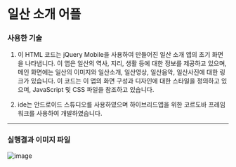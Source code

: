 # 일산 소개 어플

### 사용한 기술
1. 이 HTML 코드는 jQuery Mobile을 사용하여 만들어진 일산 소개 앱의 초기 화면을 나타냅니다. 이 앱은 일산의 역사, 지리, 생활 등에 대한 정보를 제공하고 있으며, 메인 화면에는 일산의 이미지와 일산소개, 일산영상, 일산음악, 일산사진에 대한 링크가 있습니다. 이 코드는 이 앱의 화면 구성과 디자인에 대한 스타일을 정의하고 있으며, JavaScript 및 CSS 파일을 참조하고 있습니다.


2. ide는 안드로이드 스튜디오를 사용하였으며 하이브리드앱을 위한 코르도바 프레임워크를 사용하여 개발하였습니다.

---

### 실행결과 이미지 파일


![image](https://user-images.githubusercontent.com/107412414/228899782-8cc57c3c-399c-41a4-bc84-0b6d55bb7ed9.png)
